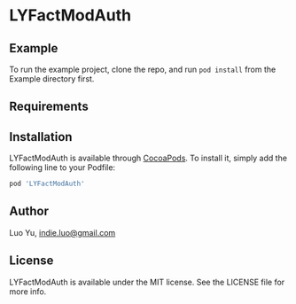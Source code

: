 # LYFactModAuth

## Example

To run the example project, clone the repo, and run `pod install` from the Example directory first.

## Requirements

## Installation

LYFactModAuth is available through [CocoaPods](https://cocoapods.org). To install
it, simply add the following line to your Podfile:

```ruby
pod 'LYFactModAuth'
```

## Author

Luo Yu, indie.luo@gmail.com

## License

LYFactModAuth is available under the MIT license. See the LICENSE file for more info.
